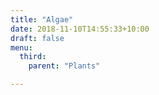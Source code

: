 ```yaml
---
title: "Algae"
date: 2018-11-10T14:55:33+10:00
draft: false
menu: 
  third:
    parent: "Plants"

---
```



